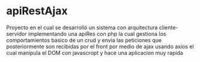 # apiRestAjax
Proyecto en el cual se desarrolló un sistema con arquitectura cliente-servidor implementando una apiRes con php la cual gestiona los comportamientos basico de un crud y envia las 
peticiones que posteriormente son recibidas por el front por medio de ajax usando axios el cual manipula el DOM con javascropt y hace una aplicacion muy rapida
